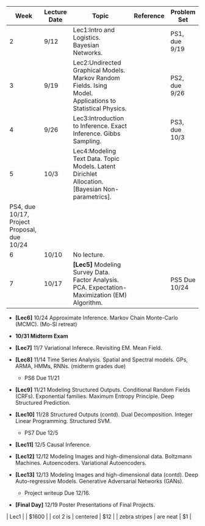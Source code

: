 

| Week        | Lecture Date           | Topic       |  Reference          |  Problem Set  |
| ---------------|----------------| ------------|---------------------|---------------|
| 2 | 9/12  | Lec1:Intro and Logistics. Bayesian Networks.  |      | PS1, due 9/19 |
| 3 | 9/19  | Lec2:Undirected Graphical Models. Markov Random Fields. Ising Model. Applications to Statistical Physics. | |  PS2, due 9/26 |
| 4 | 9/26 | Lec3:Introduction to Inference. Exact Inference. Gibbs Sampling. |   | PS3, due 10/3 |
| 5 | 10/3 | Lec4:Modeling Text Data. Topic Models. Latent Dirichlet Allocation. [Bayesian Non-parametrics].  |  | 
 PS4, due 10/17, Project Proposal, due 10/24 |
| 6 | 10/10 |  No lecture. |  |  | 
| 7 |  10/17 | **[Lec5]** Modeling Survey Data. Factor Analysis. PCA. Expectation-Maximization (EM) Algorithm. |  |  PS5 Due 10/24 |

- **[Lec6]** 10/24 Approximate Inference. Markov Chain Monte-Carlo (MCMC). (Mo-Sl retreat) 

- **10/31 Midterm Exam**

- **[Lec7]** 11/7 Variational Inferece. Revisiting EM. Mean Field. 

- **[Lec8]** 11/14 Time Series Analysis. Spatial and Spectral models. GPs, ARMA, HMMs, RNNs.  (midterm grades due)

  - PS6 Due 11/21 

- **[Lec9]** 11/21 Modeling Structured Outputs. Conditional Random Fields (CRFs). Exponential families. Maximum Entropy Principle. Deep Structured Prediction.

- **[Lec10]** 11/28 Structured Outputs (contd). Dual Decomposition. Integer Linear Programming. Structured SVM.

  - PS7 Due 12/5 

- **[Lec11]** 12/5 Causal Inference. 

- **[Lec12]** 12/12 Modeling Images and high-dimensional data. Boltzmann Machines. Autoencoders. Variational Autoencoders. 

- **[Lec13]** 12/13 Modeling Images and high-dimensional data (contd). Deep Auto-regressive Models. Generative Adversarial Networks (GANs).

  - Project writeup Due 12/16. 

- **[Final Day]** 12/19 Poster Presentations of Final Projects.


| Lec1      |  | $1600 |
| col 2 is      | centered      |   $12 |
| zebra stripes | are neat      |    $1 |

